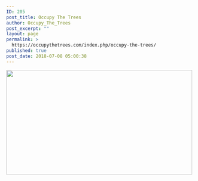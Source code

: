 ```yaml
---
ID: 205
post_title: Occupy The Trees
author: Occupy_The_Trees
post_excerpt: ""
layout: page
permalink: >
  https://occupythetrees.com/index.php/occupy-the-trees/
published: true
post_date: 2018-07-08 05:00:38
---
```

<img class=" wp-image-203 aligncenter" src="https://occupythetrees.com/wp-content/uploads/2018/07/Untitled-image-2-1-300x169.jpg" alt="" width="497" height="280" />